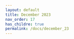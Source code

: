 ```yaml
---
layout: default
title: December 2023
nav_order: 17
has_childre: true
permalink: /docs/december_23
---
```

